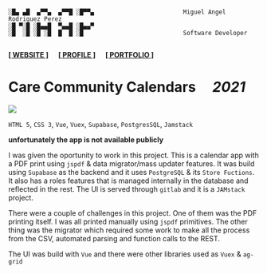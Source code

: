```

░█▄ ▄█  ▄▀▀▄  ▄▀▀█ ░█▀▀▄                         Miguel Angel Rodriguez Perez
░█ ▀░█ ░█▄▄█  ▀▄▄█ ░█▄▄▀
░█  ░█ ░█ ░█  █  █ ░█                            Software Developer
       
```

[website_link]: https://marp.rocks/
[git_profile]: /marp-dev
[portfolio_link]: /marp-dev

**[<ins>[ WEBSITE ]</ins>][website_link]** &nbsp;&nbsp;&nbsp; **[<ins>[ PROFILE ]</ins>][git_profile]** &nbsp;&nbsp;&nbsp; **[<ins>[ PORTFOLIO ]</ins>][portfolio_link]**



# Care Community Calendars &nbsp;&nbsp;&nbsp; _2021_

![](./assets/img/calendar_app.avif)

`HTML 5`, `CSS 3`, `Vue`, `Vuex`, `Supabase`, `PostgresSQL`, `Jamstack`

**unfortunately the app is not available publicly**

I was given the oportunity to work in this project. This is a calendar app with a PDF print using `jspdf` & data migrator/mass updater features. It was build using `Supabase` as the backend and it uses `PostgreSQL` & its `Store Fuctions`. It also has a roles features that is managed internally in the database and reflected in the rest. The UI is served through `gitlab` and it is a `JAMstack` project.

There were a couple of challenges in this project. One of them was the PDF printing itself. I was all printed manually using `jspdf` primitives. The other thing was the migrator which required some work to make all the process from the CSV, automated parsing and function calls to the REST.

The UI was build with `Vue` and there were other libraries used as `Vuex` & `ag-grid`